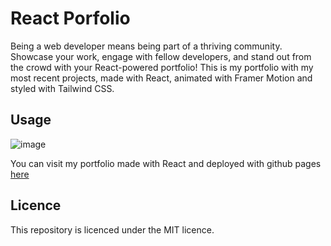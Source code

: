 # React Porfolio
Being a web developer means being part of a thriving community. Showcase your work, engage with fellow developers, and stand out from the crowd with your React-powered portfolio!
This is my  portfolio with my most recent projects, made with React, animated with Framer Motion and styled with Tailwind CSS. 

## Usage 
![image](https://github.com/jonathAnC0bosR/React_Portfolio/assets/125338615/032815a8-0c0c-4df2-94b9-4b63b938a80b)

You can visit my portfolio made with React and deployed with github pages [here](https://jonathanc0bosr.github.io/React_Portfolio/)


## Licence
This repository is licenced under the MIT licence. 
